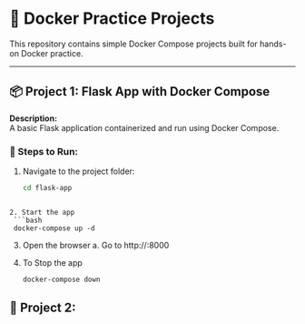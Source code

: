 # 🚀 Docker Practice Projects

This repository contains simple Docker Compose projects built for hands-on Docker practice.

---

## 📦 Project 1: Flask App with Docker Compose

**Description:**  
A basic Flask application containerized and run using Docker Compose.

### 🔧 Steps to Run:
1. Navigate to the project folder:
   ```bash
   cd flask-app
  ```

2. Start the app
   ```bash
   docker-compose up -d
   ```

3. Open the browser
  a. Go to http://<public-ip>:8000

4. To Stop the app
   ```bash
   docker-compose down
   ```

## 🐳 Project 2: 
   

